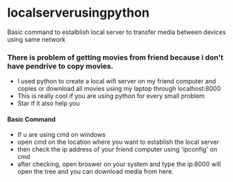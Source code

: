 # localserverusingpython
Basic command to estalblish local server to transfer media between devices using same network
### There is problem of getting movies from friend because i don't have pendrive to copy movies.
- I used python to create a local wifi server on my friend computer and copies or download all movies using my laptop through localhost:8000
- This is really cool if you are using python for every small problem
- Star if it also help you
#### Basic Command
- If u are using cmd on windows
- open cmd on the location where you want to establish the local server
- then check the ip address of your friend computer using 'ipconfig' on cmd
- after checking, open broswer on your system and type the ip:8000 will open the tree and you can download media from here.
